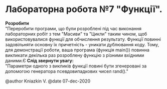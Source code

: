 # Лабораторна робота №7 "Функції".

**Розробити**  
"Переробити програми, що були розроблені під час виконання лабораторних робіт з тем "Масиви" та "Цикли" таким чином, щоб використовувалися функції для обчислення результату. Функції повинні задовільняти основну їх причетність - уникати дублювання коду. Тому, для демонстрації роботи, ваша програма (функція main()) повинна викликати декілька раз розроблену функцію з різними вхідними даними.Є
 **Слід звернути увагу:**  
 "Параметри одного з викликів функції повині бути згенеровані за допомогою генератора псевдовипадкових чисел rand()."


@author Kniazkin V.
@date 07-dec-2020
